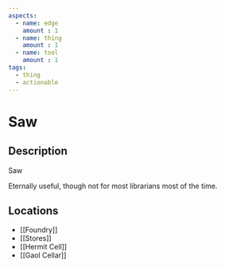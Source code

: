 ```yaml
---
aspects: 
  - name: edge
    amount : 1
  - name: thing
    amount : 1
  - name: tool
    amount : 1
tags:
  - thing
  - actionable
---
```


# Saw

## Description
Saw

Eternally useful, though not for most librarians most of the time.
## Locations
- [[Foundry]]
- [[Stores]]
- [[Hermit Cell]]
- [[Gaol Cellar]]
